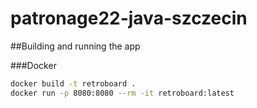 # patronage22-java-szczecin

##Building and running the app

###Docker 
```bash
docker build -t retroboard .
docker run -p 8080:8080 --rm -it retroboard:latest
```